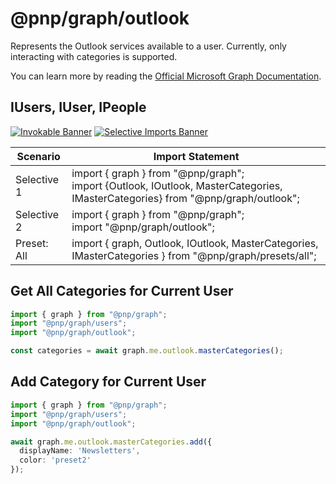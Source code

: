 # @pnp/graph/outlook

Represents the Outlook services available to a user. Currently, only interacting with categories is supported. 

You can learn more  by reading the [Official Microsoft Graph Documentation](https://docs.microsoft.com/en-us/graph/api/resources/outlookuser?view=graph-rest-1.0).

## IUsers, IUser, IPeople

[![Invokable Banner](https://img.shields.io/badge/Invokable-informational.svg)](../concepts/invokable.md) [![Selective Imports Banner](https://img.shields.io/badge/Selective%20Imports-informational.svg)](../concepts/selective-imports.md)  

|Scenario|Import Statement|
|--|--|
|Selective 1|import { graph } from "@pnp/graph";<br />import {Outlook, IOutlook, MasterCategories, IMasterCategories} from "@pnp/graph/outlook";|
|Selective 2|import { graph } from "@pnp/graph";<br />import "@pnp/graph/outlook";|
|Preset: All|import { graph, Outlook, IOutlook, MasterCategories, IMasterCategories } from "@pnp/graph/presets/all";|

## Get All Categories for Current User

```TypeScript
import { graph } from "@pnp/graph";
import "@pnp/graph/users";
import "@pnp/graph/outlook";

const categories = await graph.me.outlook.masterCategories();
```

## Add Category for Current User

```TypeScript
import { graph } from "@pnp/graph";
import "@pnp/graph/users";
import "@pnp/graph/outlook";

await graph.me.outlook.masterCategories.add({
  displayName: 'Newsletters', 
  color: 'preset2'
});
```

